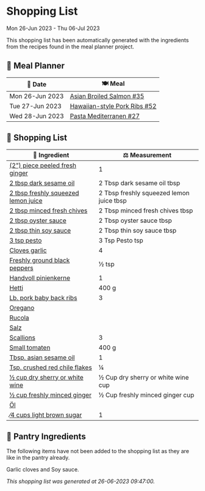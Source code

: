 # Shopping List

Mon 26-Jun 2023 - Thu 06-Jul 2023

This shopping list has been automatically generated with the ingredients from the recipes found in the meal planner project.

## 📅 Meal Planner

|📅 Date| 🍽️ Meal|
|----|----|
|Mon 26-Jun 2023|[Asian Broiled Salmon #35](https://github.com/bryanbr23/Recipes/issues/35)|
|Tue 27-Jun 2023|[Hawaiian-style Pork Ribs #52](https://github.com/bryanbr23/Recipes/issues/52)|
|Wed 28-Jun 2023|[Pasta Mediterranen #27](https://github.com/bryanbr23/Recipes/issues/27)|

## 🛒 Shopping List

| 🍌 Ingredient| ⚖️ Measurement|
|----------|-----------|
|[(2") piece peeled fresh ginger](https://www.sainsburys.co.uk/gol-ui/SearchResults/(2")%20piece%20peeled%20fresh%20ginger)|1|
|[2 tbsp dark sesame oil](https://www.sainsburys.co.uk/gol-ui/SearchResults/2%20tbsp%20dark%20sesame%20oil)|2 Tbsp dark sesame oil tbsp|
|[2 tbsp freshly squeezed lemon juice](https://www.sainsburys.co.uk/gol-ui/SearchResults/2%20tbsp%20freshly%20squeezed%20lemon%20juice)|2 Tbsp freshly squeezed lemon juice tbsp|
|[2 tbsp minced fresh chives](https://www.sainsburys.co.uk/gol-ui/SearchResults/2%20tbsp%20minced%20fresh%20chives)|2 Tbsp minced fresh chives tbsp|
|[2 tbsp oyster sauce](https://www.sainsburys.co.uk/gol-ui/SearchResults/2%20tbsp%20oyster%20sauce)|2 Tbsp oyster sauce tbsp|
|[2 tbsp thin soy sauce](https://www.sainsburys.co.uk/gol-ui/SearchResults/2%20tbsp%20thin%20soy%20sauce)|2 Tbsp thin soy sauce tbsp|
|[3 tsp pesto](https://www.sainsburys.co.uk/gol-ui/SearchResults/3%20tsp%20pesto)|3 Tsp Pesto tsp|
|[Cloves garlic](https://www.sainsburys.co.uk/gol-ui/SearchResults/Cloves%20garlic)|4|
|[Freshly ground black peppers](https://www.sainsburys.co.uk/gol-ui/SearchResults/Freshly%20ground%20black%20peppers)|½ tsp|
|[Handvoll pinienkerne](https://www.sainsburys.co.uk/gol-ui/SearchResults/Handvoll%20pinienkerne)|1|
|[Hetti](https://www.sainsburys.co.uk/gol-ui/SearchResults/Hetti)|400 g|
|[Lb. pork baby back ribs](https://www.sainsburys.co.uk/gol-ui/SearchResults/Lb.%20pork%20baby%20back%20ribs)|3|
|[Oregano](https://www.sainsburys.co.uk/gol-ui/SearchResults/Oregano)||
|[Rucola](https://www.sainsburys.co.uk/gol-ui/SearchResults/Rucola)||
|[Salz](https://www.sainsburys.co.uk/gol-ui/SearchResults/Salz)||
|[Scallions](https://www.sainsburys.co.uk/gol-ui/SearchResults/Scallions)|3|
|[Small  tomaten](https://www.sainsburys.co.uk/gol-ui/SearchResults/Small%20%20tomaten)|400 g|
|[Tbsp. asian sesame oil](https://www.sainsburys.co.uk/gol-ui/SearchResults/Tbsp.%20asian%20sesame%20oil)|1|
|[Tsp. crushed red chile flakes](https://www.sainsburys.co.uk/gol-ui/SearchResults/Tsp.%20crushed%20red%20chile%20flakes)|1⁄4|
|[½ cup dry sherry or white wine](https://www.sainsburys.co.uk/gol-ui/SearchResults/½%20cup%20dry%20sherry%20or%20white%20wine)|½ Cup dry sherry or white wine cup|
|[½ cup freshly minced ginger](https://www.sainsburys.co.uk/gol-ui/SearchResults/½%20cup%20freshly%20minced%20ginger)|½ Cup freshly minced ginger cup|
|[Öl](https://www.sainsburys.co.uk/gol-ui/SearchResults/Öl)||
|[⁄4 cups light brown sugar](https://www.sainsburys.co.uk/gol-ui/SearchResults/⁄4%20cups%20light%20brown%20sugar)|1|

## 🏪 Pantry Ingredients

The following items have not been added to the shopping list as they are like in the pantry already.

Garlic cloves and Soy sauce.


_This shopping list was generated at 26-06-2023 09:47:00._